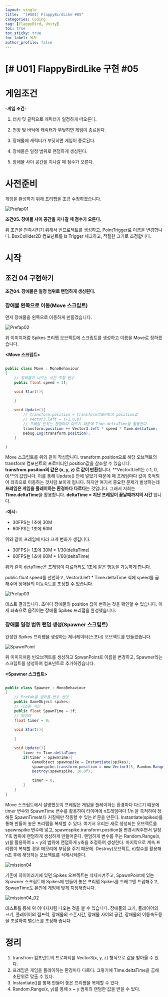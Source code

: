 ```yaml
---
layout: single
title:  "[#U01] FlappyBirdLike #05"
categories: Coding
tag: [FlappyBird, Unity]
toc: true 
toc_sticky: true 
toc_label: 목차    
author_profile: false
---
```


# [# U01] FlappyBirdLike 구현 #05

# 게임조건

**-게임 조건-**

1. 터치 및 클릭으로 캐릭터가 일정하게 떠오른다.

2. 천장 및 바닥에 캐릭터가 부딪히면 게임이 종료된다.

3. 장애물에 캐릭터가 부딪히면 게임이 종료된다.

4. 장애물은 일정 범위로 랜덤하게 생성된다.

5. 장애물 사이 공간을 지나갈 때 점수가 오른다.

   

# 사전준비   
게임을 완성하기 위해 프리팹을 조금 수정하겠습니다.

![Prefap01](../images/2023-02-16-unity_flappybird05/Prefap01.png)

**조건05. 장애물 사이 공간을 지나갈 때 점수가 오른다.**

위 조건을 만족시키기 위해서 빈프로젝트를 생성하고, PointTrigger로 이름을 변경합니다.  BoxCollider2D 컴포넌트를 Is Trigger 체크하고, 적절한 크기로 조정합니다.




# 시작

## 조건 04 구현하기

**조건04. 장애물은 일정 범위로 랜덤하게 생성된다.**




### 장애물 왼쪽으로 이동(Move 스크립트)
먼저 장애물을 왼쪽으로 이동하게 만들겠습니다.

![Prefap02](../images/2023-02-16-unity_flappybird05/Prefap02.png)

위 이미지처럼 Spikes 프리팹 오브젝트에 스크립트를 생성하고 이름을 Move로 정하겠습니다.

**<Move 스크립트>**

```c#

public class Move : MonoBehaviour
{
    // 장애물이 나오는 시간 조정 변수
    public float speed = 1f;

    void Start(){
        
    }

    void Update(){
        // transform.position = transform컴포넌트의 position값
        // Vector3.left = (-1,0,0) 
        // 프레임 단위는 환경마다 다르기 때문에 Time.deltaTime을 활용한다.
        transform.position += Vector3.left * speed * Time.deltaTime;
        Debug.Log(transform.position);
    }

}

```

Move 스크립트를 위와 같이 작성합니다.
transform.position으로 해당 오브젝트의 transform 컴포넌트의 프로퍼티인 position값을 참조할 수 있습니다.
**transfrom.position의 값은 (x, y, z) 로 값이 반환**합니다.
**Vector3.left는 (-1, 0, 0)**의 값입니다. 이를 통해 Update() 안에 넣었기 때문에 매 프레임마다 값이 축적되어 좌측으로 이동하는 것처럼 보이게 됩니다.
하지만 여기서 중요한 문제가 발생하는데 **프레임은 게임을 플레이하는 환경마다 다르다**는 것입니다. 그래서 저희는 **Time.deltaTime**을 활용합니다.
**deltaTime = 지난 프레임이 끝날때까지의 시간** 입니다.

**-예시-**
* 30FPS는 1초에 30M
* 60FPS는 1초에 60M
  

위와 같이 프레임에 따라 크게 변화가 생깁니다. 
* 30FPS는 1초에 30M * 1/30(deltaTime)
* 60FPS는 1초에 60M * 1/60(deltaTime)
  

위와 같이 detaTime은 프레임이 다르더라도 1초에 같은 행동을 가능하게 합니다.

public float speed를 선언하고, Vector3.left * Time.deltaTime 식에 speed를 곱해주어 장애물의 이동속도를 조정할 수 있습니다.



![Prefap03](../images/2023-02-16-unity_flappybird05/Prefap03.png)

테스트 결과입니다. 초마다 장애물의 position 값이 변하는 것을 확인할 수 있습니다.
이제 좌측으로 움직이는 장애물 Spikes 프리팹을 완성했습니다.




### 장애물 일정 범위 랜덤 생성(Spawner 스크립트)
완성한 Spikes 프리팹을 생성하는 제너레이터(스포너) 오브젝트를 만들겠습니다.

![SpawnPoint](../images/2023-02-16-unity_flappybird05/SpawnPoint.png)

위 이미지처럼 빈오브젝트를 생성하고 SpwanPoint로 이름을 변경하고, Spawner라는 스크립트를 생성하여 컴포넌트로 추가하겠습니다.



**<Spawner 스크립트>**

```c#

public class Spawner : MonoBehaviour
{
    // Prefab을 받아올 변수 선언
    public GameObject spikes;
    // 리스폰 시간
    public float SpawnTime = 3f;
    // 타이머
    float timer = 0;
    
    void Start(){
        
    }

    void Update(){
        timer += Time.deltaTime;
        if(timer > SpawnTime){
            GameObject spawnspike = Instantiate(spikes);
            spawnspike.transform.position = new Vector3(5, Random.Range(-1.5f, 1.5f), 0);
            Destroy(spawnspike, 10.0f);

            timer = 0;
        }
    }
}

```

Move 스크립트에서 설명했듯이 프레임은 게임을 플레이하는 환경마다 다르기 떄문에 timer 변수와 SpawnTime 변수를 활용하여 타이머에 n프레임마다 1/n 을 축적하여 정해둔 SpawnTime보다 커질때만 작동할 수 있는 if 문을 만든다. 
Instantiate(spikes)를 통해 만들어 놓은 프리팹을 복제할 수 있다. 
여기서 우리는 새로 생성되는 오브젝트를 spawnspike 변수에 넣고, spawnspike.transform.position을 변경시켜주면서 일정 Y축 범위에 랜덤하게 생성하게 만들어준다.
랜덤하게 변수를 주는 Random.Range(x, y)를 활용하여 x ~ y의 범위에 랜덤하게 y축을 조정하여 생성한다.
마지막으로 계속 프리팹이 복제할 경우 메모리에 부담을 주기 때문에. Destroy(오브젝트, n)함수를 활용해 n초 후에 해당하는 오브젝트를 삭제시켜준다.



![mission04](../images/2023-02-16-unity_flappybird05/mission04.png)

기존에 하이어러키에 있던 Spikes 오브젝트는 삭제시켜주고, SpawnPoint에 있는 Spawner 스크립트에 Spikes에 만들어 놓은 프리팹 Spikes를 드래그앤 드랍해주고, SpwanTime도 본인에 게임에 맞게 지정해줍니다.



![mission04_02](../images/2023-02-16-unity_flappybird05/mission04_02.png)

테스트틀 통해 위 이미지처럼 나오는 것을 볼 수 있습니다. 장애물의 크기, 플레이어의 크기, 플레이어의 점프력, 장애물의 스폰시간,  장애물 사이의  공간, 장애물의 이동속도등을 조절하여 밸런스를 조정해 줍니다.



# 정리
1. transfrom 컴포넌트의 프로퍼티룰 Vector3(x, y, z) 형식으로 값을 받아올 수 있다.
2. 프레임은 게임을 플레이하는 환경마다 다르다. 그렇기에 Time.deltaTime을 곱해 초단위로 맞출 수 있다.
3. Instantiate()를 통해 만들어 놓은 프리팹을 복제할 수 있다.
4. Random.Range(x, y)를 통해 x ~ y 범위의 랜덤한 값을 받을 수 있다.